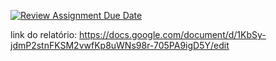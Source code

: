 [![Review Assignment Due Date](https://classroom.github.com/assets/deadline-readme-button-24ddc0f5d75046c5622901739e7c5dd533143b0c8e959d652212380cedb1ea36.svg)](https://classroom.github.com/a/LoNyptRI)

link do relatório: https://docs.google.com/document/d/1KbSy-jdmP2stnFKSM2vwfKp8uWNs98r-705PA9igD5Y/edit
